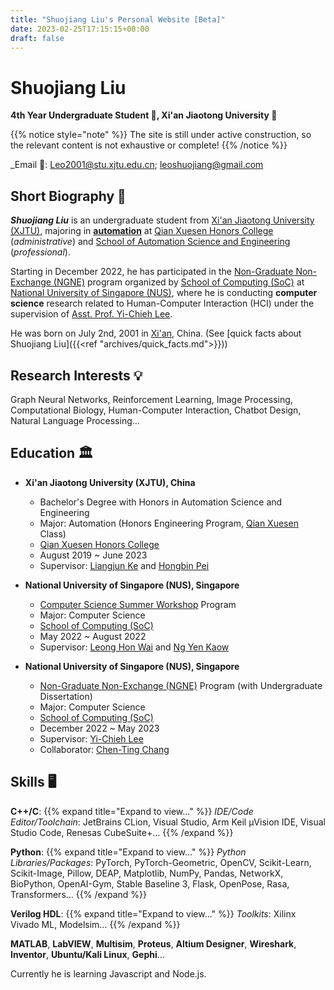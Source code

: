 ```yaml
---
title: "Shuojiang Liu's Personal Website [Beta]"
date: 2023-02-25T17:15:15+08:00
draft: false
---
```


# Shuojiang Liu

**4th Year Undergraduate Student 👤, Xi'an Jiaotong University 🏫**

{{% notice style="note" %}}
The site is still under active construction, so the relevant content is not exhaustive or complete!
{{% /notice %}}

\_Email 📠: Leo2001@stu.xjtu.edu.cn; leoshuojiang@gmail.com

## Short Biography 📸

**_Shuojiang Liu_** is an undergraduate student from [Xi'an Jiaotong University (XJTU)](http://en.xjtu.edu.cn/), majoring in [**automation**](https://en.wikipedia.org/wiki/Outline_of_automation) at [Qian Xuesen Honors College](https://bjb.xjtu.edu.cn/) (_administrative_) and [School of Automation Science and Engineering](https://automation.xjtu.edu.cn/index.htm) (_professional_).

Starting in December 2022, he has participated in the [Non-Graduate Non-Exchange (NGNE)](https://www.comp.nus.edu.sg/~ngne/) program organized by [School of Computing (SoC)](https://www.comp.nus.edu.sg/) at [National University of Singapore (NUS)](https://nus.edu.sg/), where he is conducting **computer science** research related to Human-Computer Interaction (HCI) under the supervision of [Asst. Prof. Yi-Chieh Lee](https://www.yclee.net).

He was born on July 2nd, 2001 in [Xi'an](https://en.wikipedia.org/wiki/Xi%27an), China. (See [quick facts about Shuojiang Liu]({{<ref "archives/quick_facts.md">}}))

## Research Interests 💡

Graph Neural Networks, Reinforcement Learning, Image Processing, Computational Biology, Human-Computer Interaction, Chatbot Design, Natural Language Processing...

## Education 🏛️

- **Xi'an Jiaotong University (XJTU), China**

  - Bachelor's Degree with Honors in Automation Science and Engineering
  - Major: Automation (Honors Engineering Program, [Qian Xuesen](https://en.wikipedia.org/wiki/Qian_Xuesen) Class)
  - [Qian Xuesen Honors College](https://bjb.xjtu.edu.cn/)
  - August 2019 ~ June 2023
  - Supervisor: [Liangjun Ke](https://gr.xjtu.edu.cn/web/keljxjtu) and [Hongbin Pei](https://scholar.google.com/citations?user=FxVmazsAAAAJ&hl=en)

- **National University of Singapore (NUS), Singapore**

  - [Computer Science Summer Workshop](https://sws.comp.nus.edu.sg/) Program
  - Major: Computer Science
  - [School of Computing (SoC)](https://www.comp.nus.edu.sg/)
  - May 2022 ~ August 2022
  - Supervisor: [Leong Hon Wai](https://www.comp.nus.edu.sg/~leonghw/) and [Ng Yen Kaow](https://www.geocities.ws/kalngyk/)

- **National University of Singapore (NUS), Singapore**

  - [Non-Graduate Non-Exchange (NGNE)](https://www.comp.nus.edu.sg/~ngne/) Program (with Undergraduate Dissertation)
  - Major: Computer Science
  - [School of Computing (SoC)](https://www.comp.nus.edu.sg/)
  - December 2022 ~ May 2023
  - Supervisor: [Yi-Chieh Lee](https://www.yclee.net)
  - Collaborator: [Chen-Ting Chang](https://commarts.wisc.edu/staff/chang-chenting/)

## Skills 🖥️

**C++/C**:
{{% expand title="Expand to view..." %}}
_IDE/Code Editor/Toolchain_: JetBrains CLion, Visual Studio, Arm Keil µVision IDE, Visual Studio Code, Renesas CubeSuite+…
{{% /expand %}}

**Python**:
{{% expand title="Expand to view..." %}}
_Python Libraries/Packages_: PyTorch, PyTorch-Geometric, OpenCV, Scikit-Learn, Scikit-Image, Pillow, DEAP, Matplotlib, NumPy, Pandas, NetworkX, BioPython, OpenAI-Gym, Stable Baseline 3, Flask, OpenPose, Rasa, Transformers…
{{% /expand %}}

**Verilog HDL**:
{{% expand title="Expand to view..." %}}
_Toolkits_: Xilinx Vivado ML, Modelsim…
{{% /expand %}}

**MATLAB**, **LabVIEW**, **Multisim**, **Proteus**, **Altium Designer**, **Wireshark**, **Inventor**, **Ubuntu/Kali Linux**, **Gephi**…

Currently he is learning Javascript and Node.js.
